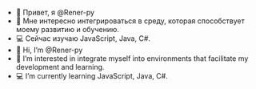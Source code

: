 - 👋 Привет, я @Rener-py
 - 👀 Мне интересно интегрироваться в среду, которая способствует моему развитию и обучению.
 - 💻 Сейчас изучаю JavaScript, Java, C#.
- 👋 Hi, I’m @Rener-py
- 👀 I’m interested in integrate myself into environments that facilitate my development and learning.
- 💻 I’m currently learning JavaScript, Java, C#.

<!---
Rener-py/Rener-py is a ✨ special ✨ repository because its `README.md` (this file) appears on your GitHub profile.
You can click the Preview link to take a look at your changes.
--->

